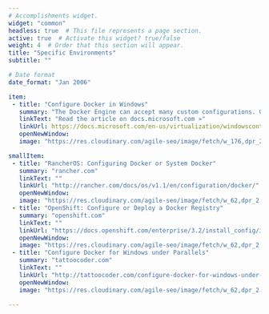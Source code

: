 ```yaml
---
# Accomplishments widget.
widget: "common"  
headless: true  # This file represents a page section.
active: true  # Activate this widget? true/false
weight: 4  # Order that this section will appear.
title: "Specific Environments"
subtitle: ""

# Date format
date_format: "Jan 2006"

item:
 - title: "Configure Docker in Windows"
   summary: "The Docker Engine can accept many custom configurations. On Windows, these configurations can be specified in a configuration file or by using Windows Service control manager. This document will detail how to install and configure the Docker Engine, and will also provide some examples of commonly used configurations."
   linkText: "Read the article on docs.microsoft.com »"
   linkUrl: https://docs.microsoft.com/en-us/virtualization/windowscontainers/manage-docker/configure-docker-daemon"
   openNewWindow: 
   image: "https://res.cloudinary.com/agile-seo/image/fetch/w_176,dpr_2.0,d_blank_am8gzx.png/https%3A%2F%2Flogo.clearbit.com%2Fdocs.microsoft.com%3Fsize%3D250"

smallItem: 
 - title: "RancherOS: Configuring Docker or System Docker"
   summary: "rancher.com"
   linkText: ""
   linkUrl: "http://rancher.com/docs/os/v1.1/en/configuration/docker/"
   openNewWindow: 
   image: "https://res.cloudinary.com/agile-seo/image/fetch/w_62,dpr_2.0,d_blank_am8gzx.png/https%3A%2F%2Flogo.clearbit.com%2Francher.com%3Fsize%3D250"
 - title: "OpenShift: Configure or Deploy a Docker Registry"
   summary: "openshift.com"
   linkText: ""
   linkUrl: "https://docs.openshift.com/enterprise/3.2/install_config/install/docker_registry.html"
   openNewWindow: 
   image: "https://res.cloudinary.com/agile-seo/image/fetch/w_62,dpr_2.0,d_blank_am8gzx.png/https%3A%2F%2Flogo.clearbit.com%2Fopenshift.com%3Fsize%3D250"
 - title: "Configure Docker for Windows under Parallels"
   summary: "tattoocoder.com"
   linkText: ""
   linkUrl: "http://tattoocoder.com/configure-docker-for-windows-under-parallels/"
   openNewWindow: 
   image: "https://res.cloudinary.com/agile-seo/image/fetch/w_62,dpr_2.0,d_blank_am8gzx.png/https%3A%2F%2Flogo.clearbit.com%2Ftattoocoder.com%3Fsize%3D250"

---
```

